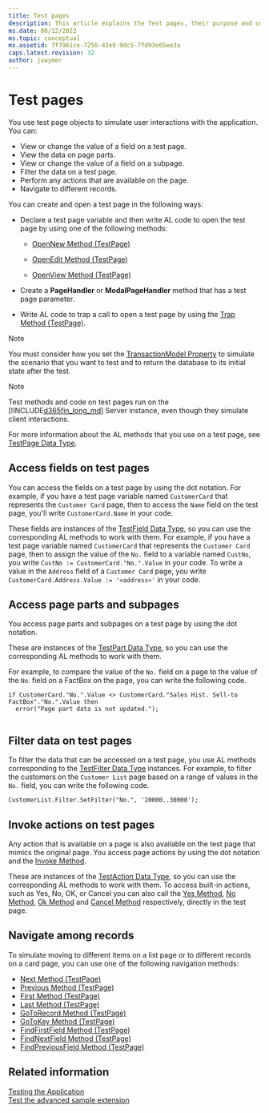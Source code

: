```yaml
---
title: Test pages
description: This article explains the Test pages, their purpose and use.
ms.date: 08/12/2022
ms.topic: conceptual
ms.assetid: 7f7961ce-7256-43e9-9dc5-7fd93e65ee3a
caps.latest.revision: 32
author: jswymer
---
```


# Test pages

You use test page objects to simulate user interactions with the application. You can:  
  
- View or change the value of a field on a test page.  
- View the data on page parts.  
- View or change the value of a field on a subpage.  
- Filter the data on a test page.  
- Perform any actions that are available on the page.  
- Navigate to different records.  

You can create and open a test page in the following ways:  
  
- Declare a test page variable and then write AL code to open the test page by using one of the following methods:  
  
  - [OpenNew Method \(TestPage\)](methods-auto/testpage/testpage-opennew-method.md)  
  
  - [OpenEdit Method \(TestPage\)](methods-auto/testpage/testpage-openedit-method.md)  
  
  - [OpenView Method \(TestPage\)](methods-auto/testpage/testpage-openview-method.md)  
  
- Create a **PageHandler** or **ModalPageHandler** method that has a test page parameter. 
- Write AL code to trap a call to open a test page by using the [Trap Method \(TestPage\)](methods-auto/testpage/testpage-trap-method.md).  

> [!NOTE]
> You must consider how you set the [TransactionModel Property](./properties/devenv-properties.md) to simulate the scenario that you want to test and to return the database to its initial state after the test. 

> [!NOTE]  
> Test methods and code on test pages run on the [!INCLUDE[d365fin_long_md](includes/d365fin_long_md.md)] Server instance, even though they simulate client interactions.  
 
For more information about the AL methods that you use on a test page, see [TestPage Data Type](methods-auto/testpage/testpage-data-type.md).  

## Access fields on test pages

You can access the fields on a test page by using the dot notation. For example, if you have a test page variable named `CustomerCard` that represents the `Customer Card` page, then to access the `Name` field on the test page, you'll write `CustomerCard.Name` in your code.  
  
These fields are instances of the [TestField Data Type](methods-auto/testfield/testfield-data-type.md), so you can use the corresponding AL methods to work with them. For example, if you have a test page variable named `CustomerCard` that represents the `Customer Card` page, then to assign the value of the `No.` field to a variable named `CustNo`, you write `CustNo := CustomerCard."No.".Value` in your code. To write a value in the `Address` field of a `Customer Card` page, you write `CustomerCard.Address.Value := '<address>'` in your code.  
 
  
## Access page parts and subpages

You access page parts and subpages on a test page by using the dot notation. 
 
These are instances of the [TestPart Data Type](methods-auto/testpart/testpart-data-type.md), so you can use the corresponding AL methods to work with them.

For example, to compare the value of the `No.` field on a page to the value of the `No`. field on a FactBox on the page, you can write the following code.  

```AL
if CustomerCard."No.".Value <> CustomerCard."Sales Hist. Sell-to FactBox"."No.".Value then  
  error("Page part data is not updated.");  
  
```  

## Filter data on test pages

To filter the data that can be accessed on a test page, you use AL methods corresponding to the [TestFilter Data Type](methods-auto/testfilter/testfilter-data-type.md) instances. For example, to filter the customers on the `Customer List` page based on a range of values in the `No.` field, you can write the following code.  
  
```AL
CustomerList.Filter.SetFilter("No.", '20000..30000');  
```  
  
## Invoke actions on test pages

Any action that is available on a page is also available on the test page that mimics the original page. You access page actions by using the dot notation and the [Invoke Method](methods-auto/testaction/testaction-invoke-method.md). 

These are instances of the [TestAction Data Type](methods-auto/testaction/testaction-data-type.md), so you can use the corresponding AL methods to work with them. To access built-in actions, such as Yes, No, OK, or Cancel you can also call the [Yes Method](methods-auto/testpage/testpage-yes-method.md), [No Method](methods-auto/testpage/testpage-no-method.md), [Ok Method](methods-auto/testpage/testpage-ok-method.md) and [Cancel Method](methods-auto/testpage/testpage-ok-method.md) respectively, directly in the test page.
  
## Navigate among records

To simulate moving to different items on a list page or to different records on a card page, you can use one of the following navigation methods:  
  
- [Next Method \(TestPage\)](methods-auto/testpage/testpage-next-method.md)  
- [Previous Method \(TestPage\)](methods-auto/testpage/testpage-previous-method.md)  
- [First Method \(TestPage\)](methods-auto/testpage/testpage-first-method.md)  
- [Last Method \(TestPage\)](methods-auto/testpage/testpage-last-method.md)  
- [GoToRecord Method \(TestPage\)](methods-auto/testpage/testpage-gotorecord-method.md)  
- [GoToKey Method \(TestPage\)](methods-auto/testpage/testpage-gotokey-method.md)  
- [FindFirstField Method \(TestPage\)](methods-auto/testpage/testpage-findfirstfield-method.md)  
- [FindNextField Method \(TestPage\)](methods-auto/testpage/testpage-findnextfield-method.md)  
- [FindPreviousField Method \(TestPage\)](methods-auto/testpage/testpage-findpreviousfield-method.md)  
  
## Related information

[Testing the Application](devenv-testing-pages.md)  
[Test the advanced sample extension](devenv-extension-advanced-example-test.md)